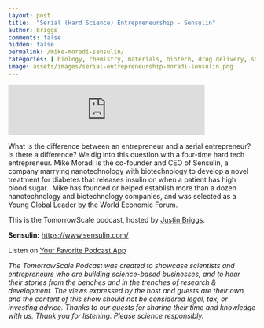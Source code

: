 ```yaml
---
layout: post
title:  "Serial (Hard Science) Entrepreneurship - Sensulin"
author: briggs
comments: false
hidden: false
permalink: /mike-moradi-sensulin/
categories: [ biology, chemistry, materials, biotech, drug delivery, startup, funding, entrepreneurship ]
image: assets/images/serial-entrepreneurship-moradi-sensulin.png
---
```


<iframe src="https://anchor.fm/tomorrowscale/embed/episodes/Serial-Hard-Science-Entrepreneurship---Sensulin-e5o61u" height="102px" width="400px" frameborder="0" scrolling="no"></iframe>

What is the difference between an entrepreneur and a serial entrepreneur? Is there a difference? We dig into this question with a four-time hard tech entrepreneur. Mike Moradi is the co-founder and CEO of Sensulin, a company marrying nanotechnology with biotechnology to develop a novel treatment for diabetes that releases insulin on when a patient has high blood sugar.  Mike has founded or helped establish more than a dozen nanotechnology and biotechnology companies, and was selected as a Young Global Leader by the World Economic Forum.

This is the TomorrowScale podcast, hosted by [Justin Briggs](https://linkedin.com/in/briggsly).

**Sensulin:** https://www.sensulin.com/

Listen on [Your Favorite Podcast App](https://anchor.fm/tomorrowscale/)

*The TomorrowScale Podcast was created to showcase scientists and entrepreneurs who are building science-based businesses, and to hear their stories from the benches and in the trenches of research & development. The views expressed by the host and guests are their own, and the content of this show should not be considered legal, tax, or investing advice. Thanks to our guests for sharing their time and knowledge with us. Thank you for listening. Please science responsibly.*